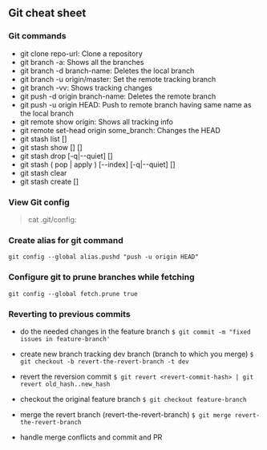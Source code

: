 ## Git cheat sheet

### Git commands
* git clone repo-url: Clone a repository
* git branch -a: Shows all the branches
* git branch -d branch-name: Deletes the local branch
* git branch -u origin/master: Set the remote tracking branch
* git branch -vv: Shows tracking changes
* git push -d origin branch-name: Deletes the remote branch
* git push -u origin HEAD: Push to remote branch having same name as the local branch
* git remote show origin: Shows all tracking info
* git remote set-head origin some_branch: Changes the HEAD
* git stash list [<options>]
* git stash show [<options>] [<stash>]
* git stash drop [-q|--quiet] [<stash>]
* git stash ( pop | apply ) [--index] [-q|--quiet] [<stash>]
* git stash clear
* git stash create [<message>]

### View Git config
> cat .git/config: 

### Create alias for git command
`git config --global alias.pushd "push -u origin HEAD"`

### Configure git to prune branches while fetching
`git config --global fetch.prune true`

### Reverting to previous commits
* do the needed changes in the feature branch
`$ git commit -m "fixed issues in feature-branch'`

* create new branch tracking dev branch (branch to which you merge)
`$ git checkout -b revert-the-revert-branch -t dev`

* revert the reversion commit
`$ git revert <revert-commit-hash> | git revert old_hash..new_hash`

* checkout the original feature branch
`$ git checkout feature-branch`

* merge the revert branch (revert-the-revert-branch)
`$ git merge revert-the-revert-branch`

* handle merge conflicts and commit and PR
